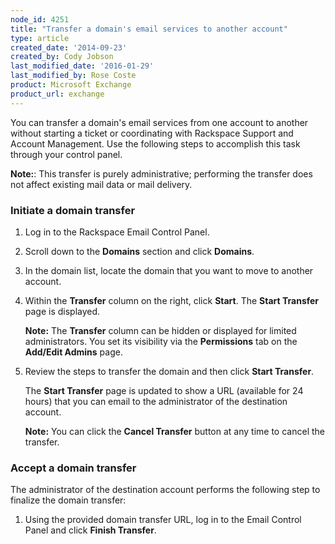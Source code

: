 ```yaml
---
node_id: 4251
title: "Transfer a domain's email services to another account"
type: article
created_date: '2014-09-23'
created_by: Cody Jobson
last_modified_date: '2016-01-29'
last_modified_by: Rose Coste
product: Microsoft Exchange
product_url: exchange
---
```


You can transfer a domain's email services from one account to another
without starting a ticket or coordinating with Rackspace Support and
Account Management. Use the following steps to accomplish this task
through your control panel.

**Note:**: This transfer is purely administrative; performing the
transfer does not affect existing mail data or mail delivery.

### Initiate a domain transfer

1. Log in to the Rackspace Email Control Panel.

2. Scroll down to the **Domains** section and click **Domains**.

3. In the domain list, locate the domain that you want to move to
   another account.

4. Within the **Transfer** column on the right, click **Start**. The
   **Start Transfer** page is displayed.

   **Note:** The **Transfer** column can be hidden or displayed for
   limited administrators. You set its visibility via the
   **Permissions** tab on the **Add/Edit Admins** page.

5. Review the steps to transfer the domain and then click **Start
   Transfer**.

   The **Start Transfer** page is updated to show a URL (available for
   24 hours) that you can email to the administrator of the destination
   account.

   **Note:** You can click the **Cancel Transfer** button at any time
   to cancel the transfer.

### Accept a domain transfer

The administrator of the destination account performs the following step
to finalize the domain transfer:

1. Using the provided domain transfer URL, log in to the Email Control
   Panel and click **Finish Transfer**.
